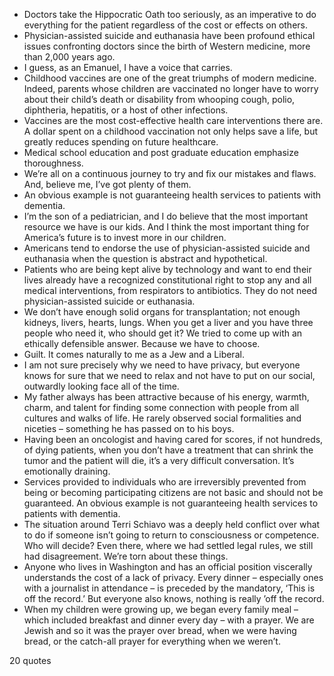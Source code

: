  - Doctors take the Hippocratic Oath too seriously, as an imperative to do everything for the patient regardless of the cost or effects on others.
 - Physician-assisted suicide and euthanasia have been profound ethical issues confronting doctors since the birth of Western medicine, more than 2,000 years ago.
 - I guess, as an Emanuel, I have a voice that carries.
 - Childhood vaccines are one of the great triumphs of modern medicine. Indeed, parents whose children are vaccinated no longer have to worry about their child’s death or disability from whooping cough, polio, diphtheria, hepatitis, or a host of other infections.
 - Vaccines are the most cost-effective health care interventions there are. A dollar spent on a childhood vaccination not only helps save a life, but greatly reduces spending on future healthcare.
 - Medical school education and post graduate education emphasize thoroughness.
 - We’re all on a continuous journey to try and fix our mistakes and flaws. And, believe me, I’ve got plenty of them.
 - An obvious example is not guaranteeing health services to patients with dementia.
 - I’m the son of a pediatrician, and I do believe that the most important resource we have is our kids. And I think the most important thing for America’s future is to invest more in our children.
 - Americans tend to endorse the use of physician-assisted suicide and euthanasia when the question is abstract and hypothetical.
 - Patients who are being kept alive by technology and want to end their lives already have a recognized constitutional right to stop any and all medical interventions, from respirators to antibiotics. They do not need physician-assisted suicide or euthanasia.
 - We don’t have enough solid organs for transplantation; not enough kidneys, livers, hearts, lungs. When you get a liver and you have three people who need it, who should get it? We tried to come up with an ethically defensible answer. Because we have to choose.
 - Guilt. It comes naturally to me as a Jew and a Liberal.
 - I am not sure precisely why we need to have privacy, but everyone knows for sure that we need to relax and not have to put on our social, outwardly looking face all of the time.
 - My father always has been attractive because of his energy, warmth, charm, and talent for finding some connection with people from all cultures and walks of life. He rarely observed social formalities and niceties – something he has passed on to his boys.
 - Having been an oncologist and having cared for scores, if not hundreds, of dying patients, when you don’t have a treatment that can shrink the tumor and the patient will die, it’s a very difficult conversation. It’s emotionally draining.
 - Services provided to individuals who are irreversibly prevented from being or becoming participating citizens are not basic and should not be guaranteed. An obvious example is not guaranteeing health services to patients with dementia.
 - The situation around Terri Schiavo was a deeply held conflict over what to do if someone isn’t going to return to consciousness or competence. Who will decide? Even there, where we had settled legal rules, we still had disagreement. We’re torn about these things.
 - Anyone who lives in Washington and has an official position viscerally understands the cost of a lack of privacy. Every dinner – especially ones with a journalist in attendance – is preceded by the mandatory, ‘This is off the record.’ But everyone also knows, nothing is really ’off the record.
 - When my children were growing up, we began every family meal – which included breakfast and dinner every day – with a prayer. We are Jewish and so it was the prayer over bread, when we were having bread, or the catch-all prayer for everything when we weren’t.

20 quotes